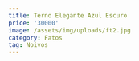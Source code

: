 ```yaml
---
title: Terno Elegante Azul Escuro
price: '30000'
image: /assets/img/uploads/ft2.jpg
category: Fatos
tag: Noivos
---
```



